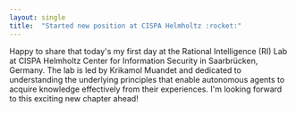```yaml
---
layout: single
title:  "Started new position at CISPA Helmholtz :rocket:"
---
```



Happy to share that today's my first day at the Rational Intelligence (RI) Lab at CISPA Helmholtz Center for Information Security in Saarbrücken, Germany. The lab is led by Krikamol Muandet and dedicated to understanding the underlying principles that enable autonomous agents to acquire knowledge effectively from their experiences. I'm looking forward to this exciting new chapter ahead!